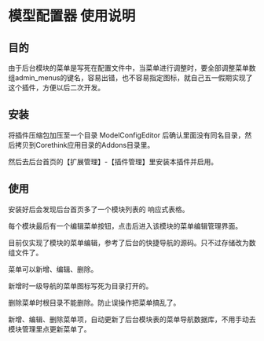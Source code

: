 # 模型配置器 使用说明

## 目的
由于后台模块的菜单是写死在配置文件中，当菜单进行调整时，要全部调整菜单数组admin_menus的键名，容易出错，也不容易指定图标，就自己五一假期实现了这个插件，方便以后二次开发。

## 安装
将插件压缩包加压至一个目录 ModelConfigEditor 后确认里面没有同名目录，然后拷贝到Corethink应用目录的Addons目录里。

然后去后台首页的【扩展管理】-【插件管理】里安装本插件并启用。

## 使用

安装好后会发现后台首页多了一个模块列表的 响应式表格。

每个模块最后有一个编辑菜单按钮，点击后进入该模块的菜单编辑管理界面。

目前仅实现了模块的菜单编辑，参考了后台的快捷导航的源码。只不过存储改为数组文件了。

菜单可以新增、编辑、删除。

新增时一级导航的菜单图标写死为目录打开的。

删除菜单时根目录不能删除。防止误操作把菜单搞乱了。

新增、编辑、删除菜单项，自动更新了后台模块表的菜单导航数据库，不用手动去模块管理里点更新菜单了。

